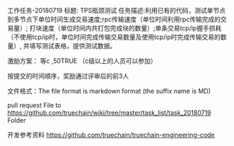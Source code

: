 工作任务-20180719
标题: TPS瓶颈测试
任务描述:利用已有的代码，测试单节点到多节点下单位时间生成交易速度;rpc传输速度（单位时间利用rpc传输完成的交易量）;
打块速度（单位时间内共打包完成块的数量）;单条交易tcp/ip握手损耗（不使用tcp/ip时，单位时间完成传输交易数量及使用tcp/ip时完成传输交易的数量）,
并填写测试表格，提供测试数据。

激励方案： 等c ,50TRUE （c级以上的人员可以参加）

按提交的时间顺序，奖励通过评审后的前3人

文件格式：The file format is markdown format (the suffix name is MD)

pull request File to https://github.com/truechain/wiki/tree/master/task_list/task_20180719 Folder

开发参考资料
https://github.com/truechain/truechain-engineering-code
